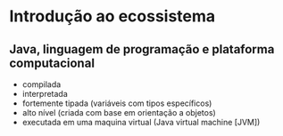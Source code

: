 # Introdução ao ecossistema

## Java, linguagem de programação e plataforma computacional

* compilada
* interpretada
* fortemente tipada (variáveis com tipos específicos)
* alto nível (criada com base em orientação a objetos)
* executada em uma maquina virtual (Java virtual machine [JVM])
